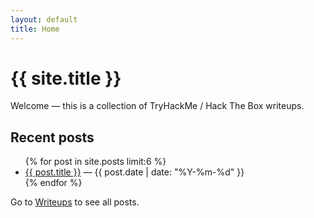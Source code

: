 ```yaml
---
layout: default
title: Home
---
```


# {{ site.title }}

Welcome — this is a collection of TryHackMe / Hack The Box writeups.

## Recent posts
<ul>
{% for post in site.posts limit:6 %}
  <li><a href="{{ post.url }}">{{ post.title }}</a> — {{ post.date | date: "%Y-%m-%d" }}</li>
{% endfor %}
</ul>

Go to [Writeups](/writeups/) to see all posts.
